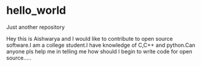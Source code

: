 # hello_world
Just another repository


Hey this is Aishwarya and I would like to contribute to open source software.I am a college student.I have knowledge of C,C++ and python.Can anyone pls help me in telling me how should I begin to write code for open source.....
